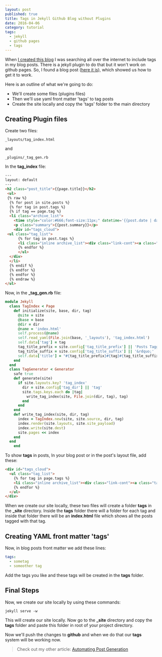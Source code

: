 ```yaml
---
layout: post
published: true
title: Tags in Jekyll Github Blog without Plugins
date: 2016-04-06
category: tutorial
tags:
  - jekyll
  - github pages
  - tags
---
```


When [I created this blog](http://raviikmr.github.io/blog/my-website-launched) I was searching all over the internet to include tags in my blog posts. There is a jekyll plugin to do that but it won't work on github pages. So, I found a blog post ([here it is](http://charliepark.org/tags-in-jekyll)), which showed us how to get it to work.

Here is an outline of what we're going to do:

- We'll create some files (plugins files)
- Then we'll use yaml front matter 'tags' to tag posts
- Create the site locally and copy the 'tags' folder to the main directory

## Creating Plugin files

Create two files:

```
_layouts/tag_index.html
```
and

```
_plugins/_tag_gen.rb
```
In the **tag_index** file:

```html
---
layout: default
---
<h2 class="post_title">{{page.title}}</h2>
 <ul>
 {% raw %}
  {% for post in site.posts %}
  {% for tag in post.tags %}
  {% if tag == page.tag %}
  <li class="archive_list">
    <time style="color:#666;font-size:11px;" datetime='{{post.date | date: "%Y-%m-%d"}}'>{{post.date | date: "%m/%d/%y"}}</time> <a class="archive_list_article_link" href='{{post.url}}'>{{post.title}}</a>
    <p class="summary">{{post.summary}}</p>
    <div id="tags_cloud">
 <ul class="tag_list">
      {% for tag in post.tags %}
      <li class="inline archive_list"><div class="link-cont"><a class="tag_list_link" href="/tag/{{ tag }}">{{ tag }}</a></div></li>
      {% endfor %}
      </ul>
  </div>
  </li>
  {% endif %}
  {% endfor %}
  {% endfor %}
  {% endraw %}
</ul>
```

Now, in the **_tag_gen.rb** file:

```ruby
module Jekyll
  class TagIndex < Page
    def initialize(site, base, dir, tag)
      @site = site
      @base = base
      @dir = dir
      @name = 'index.html'
      self.process(@name)
      self.read_yaml(File.join(base, '_layouts'), 'tag_index.html')
      self.data['tag'] = tag
      tag_title_prefix = site.config['tag_title_prefix'] || 'Posts Tagged with &ldquo;'
      tag_title_suffix = site.config['tag_title_suffix'] || '&rdquo;'
      self.data['title'] = "#{tag_title_prefix}#{tag}#{tag_title_suffix}"
    end
  end
  class TagGenerator < Generator
    safe true
    def generate(site)
      if site.layouts.key? 'tag_index'
        dir = site.config['tag_dir'] || 'tag'
        site.tags.keys.each do |tag|
          write_tag_index(site, File.join(dir, tag), tag)
        end
      end
    end
    def write_tag_index(site, dir, tag)
      index = TagIndex.new(site, site.source, dir, tag)
      index.render(site.layouts, site.site_payload)
      index.write(site.dest)
      site.pages << index
    end
  end
  	end	
```

To show **tags** in posts, In your blog post or in the post's layout file, add these:

```html
<div id="tags_cloud">
  <ul class="tag_list">
    {% for tag in page.tags %}
    <li class="inline archive_list"><div class="link-cont"><a class="tag_list_link" href="/tag/{{ tag }}">{{ tag }}</a></div></li>
    {% endfor %}
  </ul>
</div>
```


When we create our site locally, these two files will create a folder **tags** in the **_site** directory. Inside the **tags** folder there will a folder for each tag and inside that folder there will be an **index.html** file which shows all the posts tagged with that tag.

## Creating YAML front matter 'tags'

Now, in blog posts front matter we add these lines:

```yaml
tags:
  - sometag
  - someother tag
```

Add the tags you like and these tags will be created in the **tags** folder.

## Final Steps

Now, we create our site locally by using these commands:

```
jekyll serve -w
```

This will create our site locally. Now go to the **_site** directory and copy the **tags** folder and paste this folder in root of your project directory.

Now we'll push the changes to **github** and when we do that our **tags** system will be working now.

> Check out my other article: [Automating Post Generation]({{site.url}}/blog/automating-post-generation-with-python)
